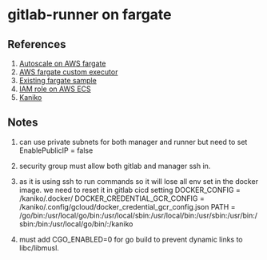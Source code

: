 # gitlab-runner on fargate

## References
1. [Autoscale on AWS fargate](https://docs.gitlab.com/runner/configuration/runner_autoscale_aws_fargate/)
2. [AWS fargate custom executor](https://gitlab.com/gitlab-org/ci-cd/custom-executor-drivers/fargate)
3. [Existing fargate sample](https://gitlab.com/aws-fargate-driver-demo)
4. [IAM role on AWS ECS](https://docs.aws.amazon.com/AmazonECS/latest/userguide/task-iam-roles.html)
5. [Kaniko](https://docs.gitlab.com/ee/ci/docker/using_kaniko.html)


## Notes

1. can use private subnets for both manager and runner but need to set EnablePublicIP = false

2. security group must allow both gitlab and manager ssh in.

3. as it is using ssh to run commands so it will lose all env set in the docker image. we need to reset it in gitlab cicd setting
DOCKER_CONFIG = /kaniko/.docker/
DOCKER_CREDENTIAL_GCR_CONFIG = /kaniko/.config/gcloud/docker_credential_gcr_config.json
PATH = /go/bin:/usr/local/go/bin:/usr/local/sbin:/usr/local/bin:/usr/sbin:/usr/bin:/sbin:/bin:/usr/local/go/bin/:/kaniko

4. must add CGO_ENABLED=0 for go build to prevent dynamic links to libc/libmusl.